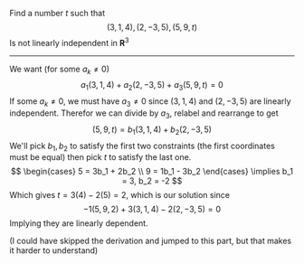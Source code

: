 Find a number $t$ such that
$$(3,1,4), (2,-3,5), (5,9,t)$$
Is not linearly independent in $\mathbf R^3$

---

We want (for some $a_k \ne 0$)
$$
a_1(3,1,4) + a_2(2,-3,5) + a_3(5,9,t) = 0
$$
If some $a_k \ne 0$, we must have $a_3 \ne 0$ since $(3,1,4)$ and $(2,-3,5)$ are linearly independent. Therefor we can divide by $a_3$, relabel and rearrange to get
$$
(5,9,t) = b_1 (3,1,4) + b_2(2,-3,5)
$$
We'll pick $b_1, b_2$ to satisfy the first two constraints (the first coordinates must be equal) then pick $t$ to satisfy the last one. 
$$
\begin{cases}
5 = 3b_1 + 2b_2 \\
9 = 1b_1 - 3b_2
\end{cases}
\implies b_1 = 3, b_2 = -2
$$
Which gives $t = 3(4)  - 2(5) = 2$, which is our solution since
$$
-1(5,9,2) + 3(3,1,4) - 2(2,-3,5) = 0
$$
Implying they are linearly dependent.

(I could have skipped the derivation and jumped to this part, but that makes it harder to understand)